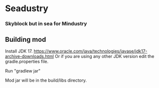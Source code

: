 # Seadustry
### Skyblock but in sea for Mindustry

## Building mod
Install JDK 17. https://www.oracle.com/java/technologies/javase/jdk17-archive-downloads.html
Or if you are using any other JDK version edit the gradle.properties file.

Run "gradlew jar"

Mod jar will be in the build/libs directory.
